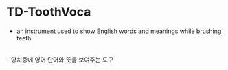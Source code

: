 # TD-ToothVoca

- an instrument used to show English words and meanings while brushing teeth
</br>
- 양치중에 영어 단어와 뜻을 보여주는 도구
